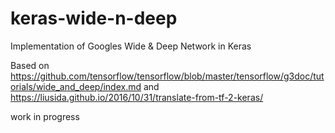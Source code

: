 # keras-wide-n-deep
Implementation of Googles Wide &amp; Deep Network in Keras

Based on https://github.com/tensorflow/tensorflow/blob/master/tensorflow/g3doc/tutorials/wide_and_deep/index.md and https://liusida.github.io/2016/10/31/translate-from-tf-2-keras/

work in progress
